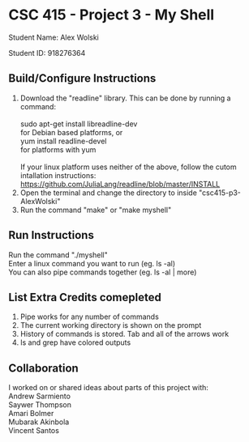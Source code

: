 # CSC 415 - Project 3 - My Shell

Student Name: Alex Wolski

Student ID: 918276364

## Build/Configure Instructions
1. Download the "readline" library. This can be done by running a command:<br /><br />
sudo apt-get install libreadline-dev<br />
for Debian based platforms, or<br />
yum install readline-devel<br />
for platforms with yum<br /><br />
If your linux platform uses neither of the above, follow the cutom intallation instructions:<br />
https://github.com/JuliaLang/readline/blob/master/INSTALL<br />
2. Open the terminal and change the directory to inside "csc415-p3-AlexWolski"
3. Run the command "make" or "make myshell"

## Run Instructions
Run the command "./myshell"
<br />
Enter a linux command you want to run	(eg. ls -al)
<br />
You can also pipe commands together	(eg. ls -al | more)

## List Extra Credits comepleted
1. Pipe works for any number of commands
2. The current working directory is shown on the prompt
3. History of commands is stored. Tab and all of the arrows work
4. ls and grep have colored outputs

## Collaboration
I worked on or shared ideas about parts of this project with:
<br />
Andrew Sarmiento
<br />
Saywer Thompson
<br />
Amari Bolmer
<br />
Mubarak Akinbola
<br />
Vincent Santos

